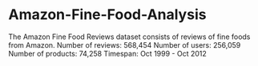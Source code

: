 # Amazon-Fine-Food-Analysis
The Amazon Fine Food Reviews dataset consists of reviews of fine foods from Amazon.  Number of reviews: 568,454 Number of users: 256,059 Number of products: 74,258 Timespan: Oct 1999 - Oct 2012
